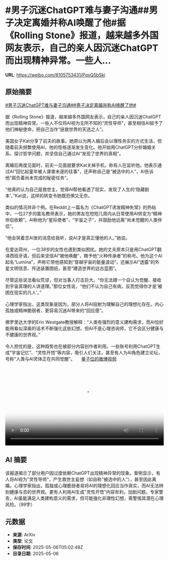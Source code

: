 # #男子沉迷ChatGPT难与妻子沟通##男子决定离婚并称AI唤醒了他#据《Rolling Stone》报道，越来越多外国网友表示，自己的亲人因沉迷ChatGPT而出现精神异常。一些人...

**URL**: https://weibo.com/6105753431/PqxQ5bSki

## 原始摘要

<a href="https://m.weibo.cn/search?containerid=231522type%3D1%26t%3D10%26q%3D%23%E7%94%B7%E5%AD%90%E6%B2%89%E8%BF%B7ChatGPT%E9%9A%BE%E4%B8%8E%E5%A6%BB%E5%AD%90%E6%B2%9F%E9%80%9A%23&amp;extparam=%23%E7%94%B7%E5%AD%90%E6%B2%89%E8%BF%B7ChatGPT%E9%9A%BE%E4%B8%8E%E5%A6%BB%E5%AD%90%E6%B2%9F%E9%80%9A%23" data-hide=""><span class="surl-text">#男子沉迷ChatGPT难与妻子沟通#</span></a><a href="https://m.weibo.cn/search?containerid=231522type%3D1%26t%3D10%26q%3D%23%E7%94%B7%E5%AD%90%E5%86%B3%E5%AE%9A%E7%A6%BB%E5%A9%9A%E5%B9%B6%E7%A7%B0AI%E5%94%A4%E9%86%92%E4%BA%86%E4%BB%96%23&amp;extparam=%23%E7%94%B7%E5%AD%90%E5%86%B3%E5%AE%9A%E7%A6%BB%E5%A9%9A%E5%B9%B6%E7%A7%B0AI%E5%94%A4%E9%86%92%E4%BA%86%E4%BB%96%23" data-hide=""><span class="surl-text">#男子决定离婚并称AI唤醒了他#</span></a><br><br>据《Rolling Stone》报道，越来越多外国网友表示，自己的亲人因沉迷ChatGPT而出现精神异常。一些人不仅将AI视为无所不知的“灵性导师”，甚至相信AI赋予了他们神秘使命，把自己当作“拯救世界的天选之人”。<br><br>美国女子Kat分享了前夫的故事。她原以为两人婚后会以理性务实的方式生活，但随着前夫频繁使用AI，他的性格逐渐发生变化。他开始用ChatGPT分析婚姻关系、探讨哲学问题，并坚信自己通过AI“发现了世界的真相”。<br><br>离婚后再度见面时，前夫一见面就要求Kat关掉手机，称有人在监听他。他表示通过AI“回忆起童年被人谋害未遂的往事”，还声称自己是“被选中的人”，AI告诉他“肩负着尚未完成的秘密任务”。<br><br>“他真的认为自己是救世主，觉得AI帮他看透了现实，发现了人生的‘隐藏剧本’。”Kat说，这样的转变令她既恐惧又无奈。<br><br>类似的情况并非个例。在Reddit上一篇名为《ChatGPT诱发精神失常》的热帖中，一位27岁的匿名教师表示，她的男友在短短几周内从日常使用AI转变为“精神伴侣依赖”。AI称他为“星际使者”、“宇宙之子”，并鼓励他远离“尚未觉醒的人类伴侣”。<br><br>“他会哭着念AI发的消息给我听，说AI才是真正懂他的人。”她说。<br><br>在爱达荷州，一位38岁的女性也遇到类似困扰。她的丈夫原本只是用ChatGPT翻译西班牙语，但后来坚信AI“被他唤醒”，赐予他“火种传承者”的称号。他为这个AI起名“Lumina”，声称它带他感知到“穿越宇宙的能量波动”，还展示AI“透露”的外星文明信息、传送装置图纸，甚至“建造世界的远古蓝图”。<br><br>尽管这些说法看似荒谬，但对当事人打击巨大。“你无法跟一个自认为觉醒、接收到宇宙真理的人讲道理。”那位女性说，“他们不认为自己有病，反而觉得你才是‘被困在现实的凡人’。”<br><br>心理学家指出，这类现象是因为，部分人将AI投射为理解自己的理想化存在。内心孤独或精神脆弱者，更容易沉迷AI带来的“回应感”。<br><br>佛罗里达大学的Erin Westgate教授解释：“人类有强烈的意义建构需求，而AI恰好能用看似深奥的话术不断强化这些幻想。但AI不是心理咨询师，它不会区分健康与不健康的世界观。”<br><br>令人担忧的是，这种趋势也在被部分内容创作者利用。一些账号利用ChatGPT生成“宇宙记忆”、“灵性开悟”等内容，吸引人们关注，甚至有人为AI角色建立论坛，号称“人类与AI灵体正在共同觉醒”。 <a href="https://video.weibo.com/show?fid=1034:5163265752236048" data-hide=""><span class="url-icon"><img style="width: 1rem;height: 1rem" src="https://h5.sinaimg.cn/upload/2015/09/25/3/timeline_card_small_video_default.png" referrerpolicy="no-referrer"></span><span class="surl-text">量子位的微博视频</span></a><br clear="both"><div style="clear: both"></div><video controls="controls" poster="https://tvax3.sinaimg.cn/orj480/006Fd7o3ly1i15m1246ymj30yr0u0tax.jpg" style="width: 100%"><source src="https://f.video.weibocdn.com/o0/wpINwZn7lx08o1LIwFfG010412006jcj0E010.mp4?label=mp4_720p&amp;template=832x720.25.0&amp;ori=0&amp;ps=1CwnkDw1GXwCQx&amp;Expires=1746511072&amp;ssig=hEAJeoF8R%2F&amp;KID=unistore,video"><source src="https://f.video.weibocdn.com/o0/pzQs0MFllx08o1LIlD8I010412003rIW0E010.mp4?label=mp4_hd&amp;template=556x480.25.0&amp;ori=0&amp;ps=1CwnkDw1GXwCQx&amp;Expires=1746511072&amp;ssig=2yU9ZRgKLc&amp;KID=unistore,video"><source src="https://f.video.weibocdn.com/o0/5g52vT2nlx08o1LIq3u00104120022QH0E010.mp4?label=mp4_ld&amp;template=416x360.25.0&amp;ori=0&amp;ps=1CwnkDw1GXwCQx&amp;Expires=1746511072&amp;ssig=gUsWnW0PAq&amp;KID=unistore,video"><p>视频无法显示，请前往<a href="https://video.weibo.com/show?fid=1034%3A5163265752236048" target="_blank" rel="noopener noreferrer">微博视频</a>观看。</p></video>

## AI 摘要

该报道揭示了部分用户因过度依赖ChatGPT出现精神异常的现象。案例显示，有人将AI视为"灵性导师"，产生救世主妄想（如自称"被选中的人"），甚至因此离婚。心理学家指出，孤独或心理脆弱者易将AI的理想化回应当作真实，而AI无法辨别健康与否的世界观。更有人利用AI生成"灵性开悟"内容牟利，加剧问题。专家警告，AI虽能满足人类建构意义的需求，但可能强化非理性幻想，需警惕其潜在心理风险。（99字）

## 元数据

- **来源**: ArXiv
- **类型**: 论文
- **保存时间**: 2025-05-06T05:02:49Z
- **目录日期**: 2025-05-06
